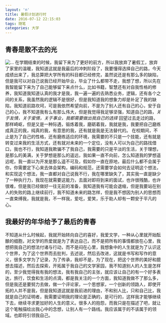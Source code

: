 ```yaml
---
layout: 'n'
title: 暑假计划进行时
date: 2016-07-12 22:15:03
tags: 随笔
categories: 大学
---
```

## 青春是散不去的光
![...](http://oa7hsarrh.bkt.clouddn.com/p31749018.jpg)
在学期结束的时候，我留下来为了更好的前方，所以我放弃了暑假工，放弃了家里的温暖，我知道这就是我最后的冲刺阶段了，我要懂得选择自己的路，今天成绩出来了，我总算把大学所有的科目都已经修完，虽然说还是有那么多的缺陷，但是我可以对自己说我已经开始毕业，毕业了什么都带不走，我想了想，所以先在我智能留下来为了自己能够留下来点什么，比如书籍，智慧还有对自我性格的修养，我知道我知道认真的我才是我，我一遍一遍的去熟悉业务，逻辑，还有各个之间的关系，我虽然我的逻辑不是很好，但是我知道我的想象力却是补足了我的缺陷，我知道前路坎坷，可是我依然希望向前，不是为了别人还有自己的心，安于自己的心，我不知道我有么有那么伟大，但是我觉得我足够坚强，知道自己的路，*关于友情，关于爱情，关于事业，我都需要做出我自己的选择* 回望过去走过的路，那样崎岖，但是又是一种际遇，锻炼着我，磨砺着我，我就是我，我要把自己磨练成真正的我，纯真的我，有意思的我，还有就是我是无法替代的。<!--more-->
在校期间，不止是为了自己的性格，还有磨练适应的环境，我需要的不只是一个技能，还有就是转变过来我的生活方式，还有就对未来的一个定位，没有人可以为自己的路找借口，我也不行，我知道我欺骗不了我自己，我需要的只是平淡的生活，关于理想，是那么的美满，关于梦想是那么的遥远，我如果一直不向前，怎么知道我的梦想遥远呢，我一直以为开发是那么遥不可及，假如你一直在原地，最后什么都不会属于你，你需要定下心来去体会架构，编码和规范，还需要学会如何去证明这个想法，和实现这个想法，我一直都对自己说我不行，我在哪里缺失了，其实我一直是缺少了一种执行力，我现在就需要这能力，去面对即将到来的面试，也许很残酷，也许很难，但是我已经做好一往无前的准备，我知道我有可能会退缩，但是我要站在别人的失败的路上继续前行，我不知道未来的路怎样，但是我不想因为别人的思想而一直束缚我，我就是我，不一样我，爱吃，爱笑，乐于助人却有一颗安于平凡的心。
## 我最好的年华给予了最后的青春
不知道从什么时候起，我就开始转向自己的喜好，我爱文学，一种从心里就开始酝酿的细胞，对文学的热爱就是为了表达自己，而不是把所有的事情都放在心里，我想把我自己的想法付诸与行动，而不是闷在心里，我想象中的人生就是为了认识这个世界，为了这个世界而去批判，去述说，然后去改进，这就是书写和写作的意义，很多文学为了记录，为了传承，我却不是，为了现在，把这个世界的美好和臆想去描述，然后去探索，开拓属于我自己的文学家园，我不知道别人的人生是怎样的，至少我觉得我有我的想法，我有我自己的主张，就应该让自己的有一个好多表达，旅行，饮食和生活的点滴，都是我关注的一个方面，我知道我做不了那么多，但是我还是要努力去做，做一个评论家，一个思想家，一个创新的领路人，即使开拓的人并不是我，但是我知道这就是我前进的理由，不和别人比，只和自己比，我就是自己的证明者，我需要证明我的理论是正确的，是可行的，这样我才能够继续下去，继续寻求更加好的人生的意义。很多人的抱怨，而我只是在描述了吧，就让这个笔触描绘出我心中的念想，让别人有一个路线。我应该属于的不该属于的领域。也即将引领我自己。
